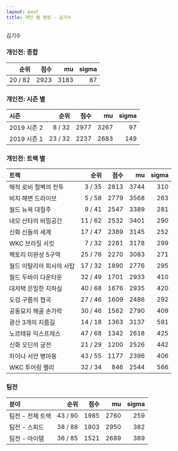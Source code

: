 ```yaml
---
layout: post
title: 개인 별 랭킹 - 김기수
---
```


김기수

### 개인전: 종합

| 순위 | 점수 | mu | sigma |
|---:|---:|---:|---:|
| 20 / 82 | 2923 | 3183 | 87 |

### 개인전: 시즌 별

| 시즌 | 순위 | 점수 | mu | sigma |
|:---|---:|---:|---:|---:|
| 2019 시즌 2 | 8 / 32 | 2977 | 3267 | 97 |
| 2019 시즌 1 | 23 / 32 | 2237 | 2683 | 149 |

### 개인전: 트랙 별

| 트랙 | 순위 | 점수 | mu | sigma |
|:---|---:|---:|---:|---:|
| 해적 로비 절벽의 전투 | 3 / 35 | 2813 | 3744 | 310 |
| 비치 해변 드라이브 | 5 / 58 | 2779 | 3568 | 263 |
| 월드 뉴욕 대질주 | 9 / 41 | 2547 | 3389 | 281 |
| 네모 산타의 비밀공간 | 11 / 62 | 2532 | 3401 | 290 |
| 신화 신들의 세계 | 17 / 47 | 2389 | 3145 | 252 |
| WKC 브라질 서킷 | 7 / 32 | 2281 | 3178 | 299 |
| 팩토리 미완성 5구역 | 25 / 76 | 2270 | 3083 | 271 |
| 월드 이탈리아 피사의 사탑 | 17 / 32 | 1890 | 2776 | 295 |
| 월드 두바이 다운타운 | 32 / 49 | 1701 | 2933 | 410 |
| 대저택 은밀한 지하실 | 40 / 68 | 1676 | 2935 | 420 |
| 도검 구름의 협곡 | 27 / 46 | 1609 | 2486 | 292 |
| 공동묘지 해골 손가락 | 30 / 46 | 1562 | 2790 | 409 |
| 광산 3개의 지름길 | 14 / 18 | 1363 | 3137 | 591 |
| 노르테유 익스프레스 | 47 / 68 | 1342 | 2618 | 425 |
| 신화 오딘의 궁전 | 21 / 29 | 1200 | 2526 | 442 |
| 차이나 서안 병마용 | 43 / 55 | 1177 | 2396 | 406 |
| WKC 투어링 랠리 | 32 / 34 | 846 | 2544 | 566 |

### 팀전

| 분야 | 순위 | 점수 | mu | sigma |
|:---|---:|---:|---:|---:|
| 팀전 - 전체 트랙 | 43 / 90 | 1985 | 2760 | 259 |
| 팀전 - 스피드 | 38 / 88 | 1803 | 2950 | 382 |
| 팀전 - 아이템 | 36 / 85 | 1521 | 2689 | 389 |
